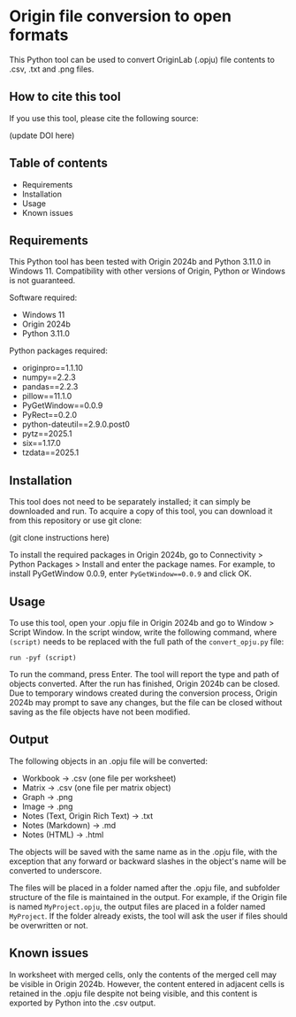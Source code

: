# Origin file conversion to open formats

This Python tool can be used to convert OriginLab (.opju) file contents 
to .csv, .txt and .png files.

## How to cite this tool

If you use this tool, please cite the following source:

(update DOI here)

## Table of contents

- Requirements
- Installation
- Usage
- Known issues

## Requirements

This Python tool has been tested with Origin 2024b and Python 3.11.0 
in Windows 11. Compatibility with other versions of Origin, Python or 
Windows is not guaranteed.

Software required:
 - Windows 11
 - Origin 2024b
 - Python 3.11.0

Python packages required:
 - originpro==1.1.10
 - numpy==2.2.3
 - pandas==2.2.3
 - pillow==11.1.0
 - PyGetWindow==0.0.9
 - PyRect==0.2.0
 - python-dateutil==2.9.0.post0
 - pytz==2025.1
 - six==1.17.0
 - tzdata==2025.1

## Installation

This tool does not need to be separately installed; it can simply be 
downloaded and run. To acquire a copy of this tool, you can download 
it from this repository or use git clone:

(git clone instructions here)

To install the required packages in Origin 2024b, go to Connectivity > 
Python Packages > Install and enter the package names. For example, to 
install PyGetWindow 0.0.9, enter `PyGetWindow==0.0.9` and click OK.

## Usage

To use this tool, open your .opju file in Origin 2024b and go to 
Window > Script Window. In the script window, write the following
command, where `(script)` needs to be replaced with the full path of 
the `convert_opju.py` file:

`run -pyf (script)`

To run the command, press Enter. The tool will report the type and 
path of objects converted. After the run has finished, Origin 2024b 
can be closed. Due to temporary windows created during the conversion 
process, Origin 2024b may prompt to save any changes, but the file can 
be closed without saving as the file objects have not been modified. 

## Output

The following objects in an .opju file will be converted:
- Workbook -> .csv (one file per worksheet)
- Matrix -> .csv (one file per matrix object)
- Graph -> .png
- Image -> .png
- Notes (Text, Origin Rich Text) -> .txt
- Notes (Markdown) -> .md
- Notes (HTML) -> .html

The objects will be saved with the same name as in the .opju file, 
with the exception that any forward or backward slashes in the 
object's name will be converted to underscore.

The files will be placed in a folder named after the .opju file, and 
subfolder structure of the file is maintained in the output. For 
example, if the Origin file is named `MyProject.opju`, the output 
files are placed in a folder named `MyProject`. If the folder already 
exists, the tool will ask the user if files should be overwritten or 
not.

## Known issues

In worksheet with merged cells, only the contents of the merged cell 
may be visible in Origin 2024b. However, the content entered in 
adjacent cells is retained in the .opju file despite not being 
visible, and this content is exported by Python into the .csv output.
